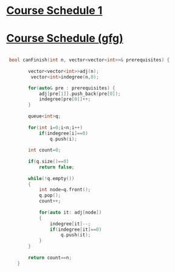 <h1><a href="https://leetcode.com/problems/course-schedule/" target="_blank">Course Schedule 1</a></h1>
<h1><a href="https://www.geeksforgeeks.org/problems/course-schedule/1" target="_blank">Course Schedule (gfg)</a></h1>

```cpp

 bool canFinish(int n, vector<vector<int>>& prerequisites) {
       
        vector<vector<int>>adj(n);
         vector<int>indegree(n,0);

        for(auto& pre : prerequisites) {
            adj[pre[1]].push_back(pre[0]);
            indegree[pre[0]]++;
        }
        
        queue<int>q;
        
        for(int i=0;i<n;i++)
            if(indegree[i]==0)
                q.push(i);
        
        int count=0;
        
        if(q.size()==0)
            return false;
        
        while(!q.empty())
        {
            int node=q.front();
            q.pop();
            count++;
            
            for(auto it: adj[node])
            {
                indegree[it]--;
                if(indegree[it]==0)
                    q.push(it);
            }
        }
        
        return count==n;
    }

```